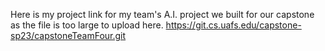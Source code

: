 Here is my project link for my team's A.I. project we built for our capstone as the file is too large to upload here. https://git.cs.uafs.edu/capstone-sp23/capstoneTeamFour.git
